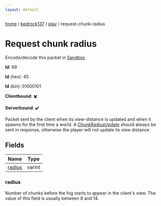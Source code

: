 ```yaml
---
layout: default
---
```


[home](/)  /  [bedrock137](/protocol/bedrock137)  /  [play](/protocol/bedrock137/play)  /  request-chunk-radius

# Request chunk radius

Encode/decode this packet in [Sandbox](../../../sandbox/bedrock137#Play.RequestChunkRadius)

**Id**: 69

**Id** (hex): 45

**Id** (bin): 01000101

**Clientbound**: ✖️

**Serverbound**: ✔️

Packet sent by the client when its view-distance is updated and when it spawns for the first time a world. A [ChunkRadiusUpdate](#play_chunk-radius_update) should always be sent in response, otherwise the player will not update its view distance.

## Fields

Name | Type
---|---
[radius](#radius) | varint

### radius

Number of chunks before the fog starts to appear in the client's view. The value of this field is usually between 8 and 14.

